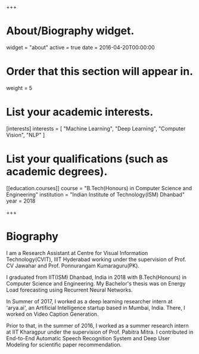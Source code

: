 +++
# About/Biography widget.
widget = "about"
active = true
date = 2016-04-20T00:00:00

# Order that this section will appear in.
weight = 5

# List your academic interests.
[interests]
  interests = [
    "Machine Learning",
    "Deep Learning",
    "Computer Vision",
    "NLP"
  ]

# List your qualifications (such as academic degrees).
[[education.courses]]
  course = "B.Tech(Honours) in Computer Science and Engineering"
  institution = "Indian Institute of Technology(ISM) Dhanbad"
  year = 2018
 
+++

# Biography

I am a Research Assistant at Centre for Visual Information Technology(CVIT), IIIT Hyderabad working under the supervision of Prof. CV Jawahar and Prof. Ponnurangam Kumaraguru(PK).

I graduated from IIT(ISM) Dhanbad, India in 2018 with B.Tech(Honours) in Computer Science and Engineering. My Bachelor's thesis was on Energy Load forecasting using Recurrent Neural Networks.

In Summer of 2017, I worked as a deep learning researcher intern at 'arya.ai', an Artificial Intelligence startup based in Mumbai, India. There, I worked on Video Caption Generation.

Prior to that, in the summer of 2016, I worked as a summer research intern at IIT Kharagpur under the supervision of Prof. Pabitra Mitra. I contributed in End-to-End Automatic Speech Recognition System and Deep User Modeling for scientific paper recommendation.
